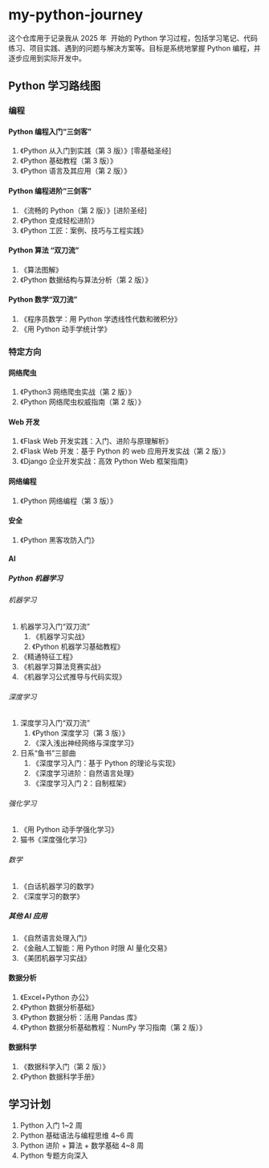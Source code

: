 # my-python-journey

这个仓库用于记录我从 ​​2025 年 ​​ 开始的 Python 学习过程，包括学习笔记、代码练习、项目实践、遇到的问题与解决方案等。目标是系统地掌握 Python 编程，并逐步应用到实际开发中。

## Python 学习路线图

### 编程

#### Python 编程入门“三剑客”

1. 《Python 从入门到实践（第 3 版）》[零基础圣经]
2. 《Python 基础教程（第 3 版）》
3. 《Python 语言及其应用（第 2 版）》

#### Python 编程进阶“三剑客”

1. 《流畅的 Python（第 2 版）》[进阶圣经]
2. 《Python 变成轻松进阶》
3. 《Python 工匠：案例、技巧与工程实践》

#### Python 算法 “双刀流”

1. 《算法图解》
2. 《Python 数据结构与算法分析（第 2 版）》

#### Python 数学“双刀流”

1. 《程序员数学：用 Python 学透线性代数和微积分》
2. 《用 Python 动手学统计学》

### 特定方向

#### 网络爬虫

1. 《Python3 网络爬虫实战（第 2 版）》
2. 《Python 网络爬虫权威指南（第 2 版）》

#### Web 开发

1. 《Flask Web 开发实践：入门、进阶与原理解析》
2. 《Flask Web 开发：基于 Python 的 web 应用开发实战（第 2 版）》
3. 《Django 企业开发实战：高效 Python Web 框架指南》

#### 网络编程

1. 《Python 网络编程（第 3 版）》

#### 安全

1. 《Python 黑客攻防入门》

#### AI

##### Python 机器学习

###### 机器学习

1. 机器学习入门“双刀流”
   1. 《机器学习实战》
   2. 《Python 机器学习基础教程》
2. 《精通特征工程》
3. 《机器学习算法竞赛实战》
4. 《机器学习公式推导与代码实现》

###### 深度学习

1. 深度学习入门“双刀流”
   1. 《Python 深度学习（第 3 版）》
   2. 《深入浅出神经网络与深度学习》
2. 日系“鱼书”三部曲
   1. 《深度学习入门：基于 Python 的理论与实现》
   2. 《深度学习进阶：自然语言处理》
   3. 《深度学习入门 2：自制框架》

###### 强化学习

1. 《用 Python 动手学强化学习》
2. 猫书《深度强化学习》

###### 数学

1. 《白话机器学习的数学》
2. 《深度学习的数学》

##### 其他 AI 应用

1. 《自然语言处理入门》
2. 《金融人工智能：用 Python 时限 AI 量化交易》
3. 《美团机器学习实战》

#### 数据分析

1. 《Excel+Python 办公》
2. 《Python 数据分析基础》
3. 《Python 数据分析：活用 Pandas 库》
4. 《Python 数据分析基础教程：NumPy 学习指南（第 2 版）》

#### 数据科学

1. 《数据科学入门（第 2 版）》
2. 《Python 数据科学手册》

## 学习计划

1. Python 入门 1~2 周
2. Python 基础语法与编程思维 4~6 周
3. Python 进阶 + 算法 + 数学基础 4~8 周
4. Python 专题方向深入
